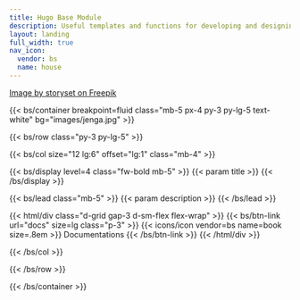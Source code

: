 ```yaml
---
title: Hugo Base Module
description: Useful templates and functions for developing and designing Hugo themes.
layout: landing
full_width: true
nav_icon:
  vendor: bs
  name: house
---
```


<a href="https://www.freepik.com/free-vector/seo-concept-illustration_13549607.htm#fromView=search&page=1&position=31&uuid=23cecccd-0888-4270-a3c1-c8d3a5188a46">Image by storyset on Freepik</a>

{{< bs/container breakpoint=fluid class="mb-5 px-4 py-3 py-lg-5 text-white" bg="images/jenga.jpg" >}}

{{< bs/row class="py-3 py-lg-5" >}}

{{< bs/col size="12 lg:6" offset="lg:1" class="mb-4" >}}

{{< bs/display level=4 class="fw-bold mb-5" >}}
  {{< param title >}}
{{< /bs/display >}}

{{< bs/lead class="mb-5" >}}
  {{< param description >}}
{{< /bs/lead >}}

{{< html/div class="d-grid gap-3 d-sm-flex flex-wrap" >}}
  {{< bs/btn-link url="docs" size=lg class="p-3" >}}
    {{< icons/icon vendor=bs name=book size=.8em >}} Documentations
  {{< /bs/btn-link >}}
{{< /html/div >}}

{{< /bs/col >}}

{{< /bs/row >}}

{{< /bs/container >}}
